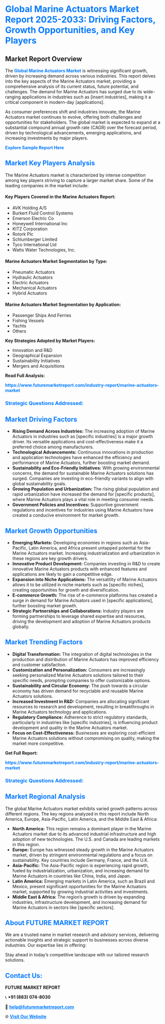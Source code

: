 <h1 style="color: #007BFF;">Global Marine Actuators Market Report 2025-2033: Driving Factors, Growth Opportunities, and Key Players</h1>

<section id="overview">
<h2>Market Report Overview</h2>
<p>The <a href="https://www.futuremarketreport.com/industry-report/marine-actuators-market" style="color: #007BFF; text-decoration: none;"><strong>Global Marine Actuators Market</strong></a> is witnessing significant growth, driven by increasing demand across various industries. This report delves into the key aspects of the Marine Actuators market, providing a comprehensive analysis of its current status, future potential, and challenges. The demand for Marine Actuators has surged due to its wide-ranging applications in industries such as [insert industries], making it a critical component in modern-day [applications].</p>
<p>As consumer preferences shift and industries innovate, the Marine Actuators market continues to evolve, offering both challenges and opportunities for stakeholders. The global market is expected to expand at a substantial compound annual growth rate (CAGR) over the forecast period, driven by technological advancements, emerging applications, and increasing investments by major players.</p>
</section>

<section id="overview">
<p><a href="https://www.futuremarketreport.com/request-sample/reportId=104338" style="color: #007BFF; text-decoration: none;"><strong>Explore Sample Report Here</strong></a></p>
</section>

<section id="key-players">
<h2 style="color: #007BFF;">Market Key Players Analysis</h2>
<p>The Marine Actuators market is characterized by intense competition among key players striving to capture a larger market share. Some of the leading companies in the market include:</p>
<h4>Key Players Covered in the Marine Actuators Report:</h4>
<ul><li>AVK Holding A/S</li><li>Burkert Fluid Control Systems</li><li>Emerson Electric Co</li><li>Honeywell International Inc</li><li>KITZ Corporation</li><li>Rotork Plc</li><li>Schlumberger Limited</li><li>Tyco International Ltd</li><li>Watts Water Technologies, Inc.</li></ul>
<h4>Marine Actuators Market Segmentation by Type:</h4>
<ul><li>Pneumatic Actuators</li><li>Hydraulic Actuators</li><li>Electric Actuators</li><li>Mechanical Actuators</li><li>Hybrid Actuators</li></ul>

<h4>Marine Actuators Market Segmentation by Application:</h4>
<ul><li>Passenger Ships And Ferries</li><li>Fishing Vessels</li><li>Yachts</li><li>Others</li></ul>
<p><strong>Key Strategies Adopted by Market Players:</strong></p>
<ul>
<li>Innovation and R&D</li>
<li>Geographical Expansion</li>
<li>Sustainability Initiatives</li>
<li>Mergers and Acquisitions</li>
</ul>
</section>

<section>
<p><strong>Read Full Analysis: </strong></p><a href="https://www.futuremarketreport.com/industry-report/marine-actuators-market" style="color: #007BFF; text-decoration: none;"><strong>https://www.futuremarketreport.com/industry-report/marine-actuators-market</strong></a>
<h3 style="color: #007BFF;">Strategic Questions Addressed:</h3>
</section>

<section id="driving-factors">
<h2 style="color: #007BFF;">Market Driving Factors</h2>
<ul>
<li><strong>Rising Demand Across Industries:</strong> The increasing adoption of Marine Actuators in industries such as [specific industries] is a major growth driver. Its versatile applications and cost-effectiveness make it a preferred choice among manufacturers.</li>
<li><strong>Technological Advancements:</strong> Continuous innovations in production and application technologies have enhanced the efficiency and performance of Marine Actuators, further boosting market demand.</li>
<li><strong>Sustainability and Eco-Friendly Initiatives:</strong> With growing environmental concerns, the demand for sustainable Marine Actuators solutions has surged. Companies are investing in eco-friendly variants to align with global sustainability goals.</li>
<li><strong>Growing Population and Urbanization:</strong> The rising global population and rapid urbanization have increased the demand for [specific products], where Marine Actuators plays a vital role in meeting consumer needs.</li>
<li><strong>Government Policies and Incentives:</strong> Supportive government regulations and incentives for industries using Marine Actuators have created a conducive environment for market growth.</li>
</ul>
</section>

<section id="growth-opportunities">
<h2 style="color: #007BFF;">Market Growth Opportunities</h2>
<ul>
<li><strong>Emerging Markets:</strong> Developing economies in regions such as Asia-Pacific, Latin America, and Africa present untapped potential for the Marine Actuators market. Increasing industrialization and urbanization in these regions are key growth drivers.</li>
<li><strong>Innovative Product Development:</strong> Companies investing in R&D to create innovative Marine Actuators products with enhanced features and applications are likely to gain a competitive edge.</li>
<li><strong>Expansion into Niche Applications:</strong> The versatility of Marine Actuators allows it to be utilized in niche markets such as [specific niches], creating opportunities for growth and diversification.</li>
<li><strong>E-commerce Growth:</strong> The rise of e-commerce platforms has created a surge in demand for Marine Actuators used in [specific applications], further boosting market growth.</li>
<li><strong>Strategic Partnerships and Collaborations:</strong> Industry players are forming partnerships to leverage shared expertise and resources, driving the development and adoption of Marine Actuators products globally.</li>
</ul>
</section>

<section id="trending-factors">
<h2 style="color: #007BFF;">Market Trending Factors</h2>
<ul>
<li><strong>Digital Transformation:</strong> The integration of digital technologies in the production and distribution of Marine Actuators has improved efficiency and customer satisfaction.</li>
<li><strong>Customization and Personalization:</strong> Consumers are increasingly seeking personalized Marine Actuators solutions tailored to their specific needs, prompting companies to offer customizable options.</li>
<li><strong>Sustainability and Circular Economy:</strong> The push towards a circular economy has driven demand for recyclable and reusable Marine Actuators solutions.</li>
<li><strong>Increased Investment in R&D:</strong> Companies are allocating significant resources to research and development, resulting in breakthroughs in Marine Actuators technology and applications.</li>
<li><strong>Regulatory Compliance:</strong> Adherence to strict regulatory standards, particularly in industries like [specific industries], is influencing product development and quality in the Marine Actuators market.</li>
<li><strong>Focus on Cost-Effectiveness:</strong> Businesses are exploring cost-efficient Marine Actuators solutions without compromising on quality, making the market more competitive.</li>
</ul>
</section>

<section>
<p><strong>Get Full Report: </strong></p><a href="https://www.futuremarketreport.com/industry-report/marine-actuators-market" style="color: #007BFF; text-decoration: none;"><strong>https://www.futuremarketreport.com/industry-report/marine-actuators-market</strong></a>
<h3 style="color: #007BFF;">Strategic Questions Addressed:</h3>
</section>


<section id="regional-analysis">
<h2 style="color: #007BFF;">Market Regional Analysis</h2>
<p>The global Marine Actuators market exhibits varied growth patterns across different regions. The key regions analyzed in this report include North America, Europe, Asia-Pacific, Latin America, and the Middle East & Africa:</p>
<ul>
<li><strong>North America:</strong> This region remains a dominant player in the Marine Actuators market due to its advanced industrial infrastructure and high adoption of new technologies. The U.S. and Canada are leading markets in this region.</li>
<li><strong>Europe:</strong> Europe has witnessed steady growth in the Marine Actuators market, driven by stringent environmental regulations and a focus on sustainability. Key countries include Germany, France, and the U.K.</li>
<li><strong>Asia-Pacific:</strong> The Asia-Pacific region is experiencing rapid growth, fueled by industrialization, urbanization, and increasing demand for Marine Actuators in countries like China, India, and Japan.</li>
<li><strong>Latin America:</strong> Emerging markets in Latin America, such as Brazil and Mexico, present significant opportunities for the Marine Actuators market, supported by growing industrial activities and investments.</li>
<li><strong>Middle East & Africa:</strong> The region’s growth is driven by expanding industries, infrastructure development, and increasing demand for Marine Actuators in sectors like [specific sectors].</li>
</ul>
</section>

<footer>
<h2 style="color: #007BFF;">About FUTURE MARKET REPORT</h2>
<p>We are a trusted name in market research and advisory services, delivering actionable insights and strategic support to businesses across diverse industries. Our expertise lies in offering:</p>

<p>Stay ahead in today’s competitive landscape with our tailored research solutions.</p>

<h2 style="color: #007BFF;">Contact Us:</h2>
<p><strong>FUTURE MARKET REPORT</strong></p>
<p>📞 <strong>+91 (883) 074-8030</strong></p>
<p>📧 <strong><a href="mailto:help@futuremarketreport.com" style="color: #007BFF;">help@futuremarketreport.com</a></strong></p>
<p>🌐 <strong><a href="https://www.futuremarketreport.com/" style="color: #007BFF;">Visit Our Website</a></strong></p>
</footer>